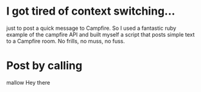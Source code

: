 # I got tired of context switching...
just to post a quick message to Campfire. So I used a fantastic ruby example of the campfire API and built myself a script that posts simple text to 
a Campfire room. No frills, no muss, no fuss.

# Post by calling
mallow Hey there
